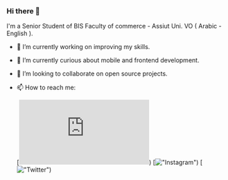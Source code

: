 ### Hi there 👋

I'm a Senior Student of BIS Faculty of commerce - Assiut Uni.
VO ( Arabic - English ).

- 🔭 I’m currently working on improving my skills.
- 🌱 I’m currently curious about mobile and frontend development.
- 👯 I’m looking to collaborate on open source projects.
- 📫 How to reach me:

  [!["Facebook"](https://www.facebook.com/profile.php?id=100009146623866&mibextid=LQQJ4d))
  [!["Instagram"](https://www.instagram.com/khadijalashry_))
  [!["Twitter"](https://x.com/KHO_KHA__))

